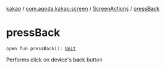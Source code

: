 [kakao](../../index.md) / [com.agoda.kakao.screen](../index.md) / [ScreenActions](index.md) / [pressBack](./press-back.md)

# pressBack

`open fun pressBack(): `[`Unit`](https://kotlinlang.org/api/latest/jvm/stdlib/kotlin/-unit/index.html)

Performs click on device's back button


